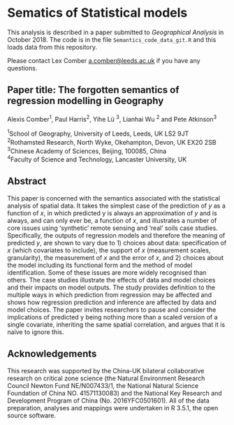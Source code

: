 # Sematics of Statistical models

This analysis is described in a paper submitted to *Geographical Analysis* in October 2018. The code is in the file `Semantics_code_data_git.R` and this loads data from this repository.

Please contact Lex Comber [a.comber@leeds.ac.uk](a.comber@leeds.ac.uk) if you have any questions.

## Paper title: The forgotten semantics of regression modelling in Geography
Alexis Comber<sup>1</sup>, Paul Harris<sup>2</sup>, Yihe Lü <sup>3</sup>, Lianhai Wu <sup>2</sup> and Pete Atkinson<sup>3</sup> 

<sup>1</sup>School of Geography, University of Leeds, Leeds, UK LS2 9JT\
<sup>2</sup>Rothamsted Research, North Wyke, Okehampton, Devon, UK EX20 2SB\
<sup>3</sup>Chinese Academy of Sciences, Beijing, 100085, China\
<sup>4</sup>Faculty of Science and Technology, Lancaster University, UK

## Abstract
This paper is concerned with the semantics associated with the statistical analysis of spatial data. It takes the simplest case of the prediction of *y* as a function of *x*, in which predicted y is always an approximation of *y* and is always, and can only ever be, a function of *x*, and illustrates a number of core issues using ‘synthetic’ remote sensing and ‘real’ soils case studies. Specifically, the outputs of regression models and therefore the meaning of predicted *y*, are shown to vary due to 1) choices about data: specification of *x* (which covariates to include), the support of *x* (measurement scales, granularity), the measurement of *x* and the error of *x*, and 2) choices about the model including its functional form and the method of model identification. Some of these issues are more widely recognised than others. The case studies illustrate the effects of data and model choices and their impacts on model outputs. The study provides definition to the multiple ways in which prediction from regression may be affected and shows how regression prediction and inference are affected by data and model choices. The paper invites researchers to pause and consider the implications of predicted y being nothing more than a scaled version of a single covariate, inheriting the same spatial correlation, and argues that it is naïve to ignore this. 

## Acknowledgements
This research was supported by the China-UK bilateral collaborative research on critical zone science (the Natural Environment Research Council Newton Fund NE/N007433/1, the National Natural Science Foundation of China NO. 41571130083) and the National Key Research and Development Program of China (No. 2016YFC0501601). All of the data preparation, analyses and mappings were undertaken in R 3.5.1, the open source software. 
